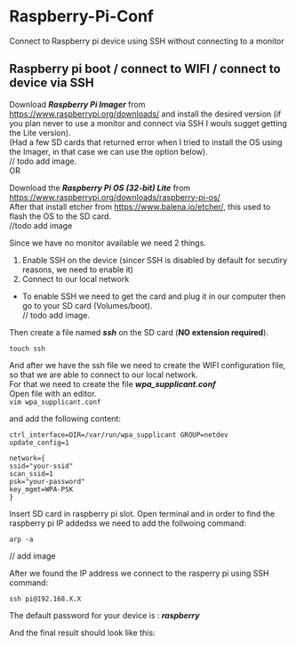 # Raspberry-Pi-Conf
Connect to Raspberry pi device using SSH without connecting to a monitor

Raspberry pi boot / connect to WIFI / connect to device via SSH
-----

Download ***Raspberry Pi Imager*** from https://www.raspberrypi.org/downloads/ and install the desired version (if you plan never to use a monitor and connect via SSH I wouls sugget getting the Lite version).        
(Had a few SD cards that returned error when I tried to install the OS using the Imager, in that case we can use the option below).             
// todo add image.       
OR

Download the ***Raspberry Pi OS (32-bit) Lite*** from https://www.raspberrypi.org/downloads/raspberry-pi-os/        
After that install etcher from https://www.balena.io/etcher/, this used to flash the OS to the SD card.             
//todo add image

Since we have no monitor available we need 2 things.
1. Enable SSH on the device (sincer SSH is disabled by default for secutiry reasons, we need to enable it)
2. Connect to our local network


- To enable SSH we need to get the card and plug it in our computer then go to your SD card (Volumes/boot).      
// todo add image.      

Then create a file named ***ssh*** on the SD card (**NO extension required**).      

```touch ssh```

And after we have the ssh file we need to create the WIFI configuration file, so that we are able to connect to our local network.        
For that we need to create the file ***wpa_supplicant.conf***          
Open file with an editor.     
```vim wpa_supplicant.conf```        

and add the following content:         

```
ctrl_interface=DIR=/var/run/wpa_supplicant GROUP=netdev
update_config=1

network={
ssid="your-ssid"
scan_ssid=1
psk="your-password"
key_mgmt=WPA-PSK
}

```
       
Insert SD card in raspberry pi slot.
Open terminal and in order to find the raspberry pi IP addedss we need to add the follwoing command:
      
```arp -a```

// add image

After we found the IP address we connect to the rasperry pi using SSH command:

```ssh pi@192.168.X.X```

The default password for your device is : ***raspberry***

And the final result should look like this:

